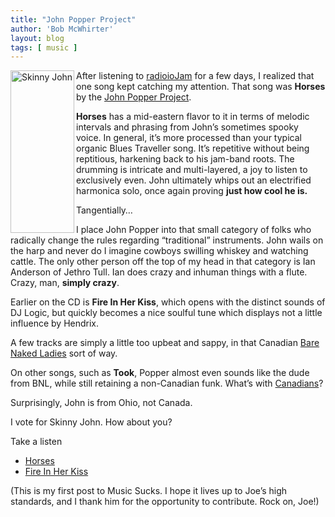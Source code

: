 ```yaml
---
title: "John Popper Project"
author: 'Bob McWhirter'
layout: blog
tags: [ music ]
---
```

<p><img src="/blog/assets/skinny_john.png" alt="Skinny John" align="left" height="260" width="102"/>After listening to <a href="http://www.radioio.com/radioiojam.php" title="radioioJam homepage">radioioJam</a> for a few days, I realized that one song kept catching my attention.  That song was <strong>Horses</strong> by the <a href="http://www.popperproject.com/" title="John Popper Project homepage">John Popper Project</a>.</p>
<p><strong>Horses</strong> has a mid-eastern flavor to it in terms of melodic intervals and phrasing from John&#x2019;s sometimes spooky voice.  In general, it&#x2019;s more processed than your typical organic Blues Traveller song.  It&#x2019;s repetitive without being reptitious, harkening back to his jam-band roots.  The drumming is intricate and multi-layered, a joy to listen to exclusively even.  John ultimately whips out an electrified harmonica solo, once again proving <strong>just how cool he is.</strong></p>
<p>Tangentially&#x2026;</p>
<p>I place John Popper into that small category of folks who radically change the rules regarding &#x201C;traditional&#x201D; instruments.  John wails on the harp and never do I imagine cowboys swilling whiskey and watching cattle.  The only other person off the top of my head in that category is Ian Anderson of Jethro Tull.  Ian does crazy and inhuman things with a flute.  Crazy, man, <strong>simply crazy</strong>.</p>
<p>Earlier on the CD is <strong>Fire In Her Kiss</strong>, which opens with the distinct sounds of DJ Logic, but quickly becomes a nice soulful tune which displays not a little influence by Hendrix.</p>
<p>A few tracks are simply a little too upbeat and sappy, in that Canadian <a href="http://www.bnlmusic.com/" title="BNL homepage">Bare Naked Ladies</a> sort of way.</p>
<p>On other songs, such as <strong>Took</strong>, Popper almost even sounds like the dude from BNL, while still retaining a non-Canadian funk.  What&#x2019;s with <a href="http://en.wikipedia.org/wiki/Canadian" title="Wikipedia entry on Canadians">Canadians</a>?</p>
<p>Surprisingly, John is from Ohio, not Canada.</p>
<p>I vote for Skinny John. How about you?</p>
<p>Take a listen</p>
<ul>
<li><a href="http://www.fnokd.com/~bob/musicsucks/Horses.mp3" title="Horses (MP3)">Horses</a></li>
<li><a href="http://www.fnokd.com/~bob/musicsucks/Fire_In_Her_Kiss.mp3" title="Fire In Her Kiss (MP3)">Fire In Her Kiss</a></li>
</ul>
<p>(This is my first post to Music Sucks.  I hope it lives up to Joe&#x2019;s high standards, and I thank him for the opportunity to contribute.  Rock on, Joe!)</p>
<p align="center"/>
